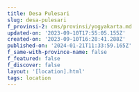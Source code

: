 ```yaml
---
title: Desa Pulesari
slug: desa-pulesari
f_provinsi-2: cms/provinsi/yogyakarta.md
updated-on: '2023-09-10T17:55:05.155Z'
created-on: '2023-09-10T16:28:41.288Z'
published-on: '2024-01-21T11:33:59.165Z'
f_same-with-province-name: false
f_featured: false
f_discover: false
layout: '[location].html'
tags: location
---
```



